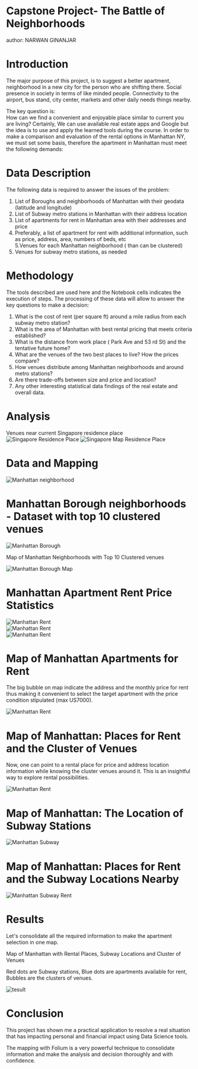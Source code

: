 Capstone Project- The Battle of Neighborhoods
========================================================
author: NARWAN GINANJAR



Introduction
========================================================
The major purpose of this project, is to suggest a better apartment, neighborhood in a new city for the person who are shifting there. Social presence in society in terms of like minded people. Connectivity to the airport, bus stand, city center, markets and other daily needs things nearby.

The key question is:    
How can we find a convenient and enjoyable place similar to current you are living? Certainly, We can use available real estate apps and Google but the idea is to use and apply the learned tools during the course. In order to make a comparison and evaluation of the rental options in Manhattan NY, we must set some basis, therefore the apartment in Manhattan must meet the following demands:

Data Description
========================================================
The following data is required to answer the issues of the problem:

1. List of Boroughs and neighborhoods of Manhattan with their geodata (latitude and longitude)    
2. List of Subway metro stations in Manhattan with their address location   
3. List of apartments for rent in Manhattan area with their addresses and price   
4. Preferably, a list of apartment for rent with additional information, such as price, address, area, numbers of beds, etc    
5.Venues for each Manhattan neighborhood ( than can be clustered)   
6. Venues for subway metro stations, as needed   


Methodology
========================================================

The tools described are used here and the Notebook cells indicates the execution of steps. The processing of these data will allow to answer the key questions to make a decision:

1. What is the cost of rent (per square ft) around a mile radius from each subway metro station?   
2. What is the area of Manhattan with best rental pricing that meets criteria established?    
3. What is the distance from work place ( Park Ave and 53 rd St) and the tentative future home?    
4. What are the venues of the two best places to live? How the prices compare?    
5. How venues distribute among Manhattan neighborhoods and around metro stations?   
6. Are there trade-offs between size and price and location?    
7. Any other interesting statistical data findings of the real estate and overall data.   

Analysis
========================================================

Venues near current Singapore residence place   
![Singapore Residence Place](Images/SGVenues.png)
![Singapore Map Residence Place](Images/SGVenuesMap.png)


Data and Mapping
========================================================
![Manhattan neighborhood](Images/ManhattanNeighborhood.png)


Manhattan Borough neighborhoods - Dataset with top 10 clustered venues
========================================================

![Manhattan Borough](Images/ManhattanBorough.png)

Map of Manhattan Neighborhoods with Top 10 Clustered venues

![Manhattan Borough Map](Images/ManhattanBoroughMap.png)

Manhattan Apartment Rent Price Statistics
======================================================


![Manhattan Rent](Images/ManhattanPriceRent.png)    
![Manhattan Rent](Images/ManhattanPriceRent_1.png)    
![Manhattan Rent](Images/ManhattanPriceBoxplot.png)   

Map of Manhattan Apartments for Rent
========================================================


The big bubble on map indicate the address and the monthly price for rent thus making it convenient to select the target apartment with the price condition stipulated (max US7000).    

![Manhattan Rent](Images/ManhattanPriceRentMap.png)  

Map of Manhattan: Places for Rent and the Cluster of Venues
========================================================

Now, one can point to a rental place for price and address location information while knowing the cluster venues around it. This is an insightful way to explore rental possibilities.

![Manhattan Rent](Images/ManhattanPriceRentMapVenue.png)  


Map of Manhattan: The Location of Subway Stations
========================================================
![Manhattan Subway](Images/ManhattanSubway.png)  


Map of Manhattan: Places for Rent and the Subway Locations Nearby
========================================================


![Manhattan Subway Rent](Images/ManhattanSubwayRent.png) 


Results
========================================================

Let's consolidate all the required information to make the apartment selection in one map.

Map of Manhattan with Rental Places, Subway Locations and Cluster of Venues

Red dots are Subway stations, Blue dots are apartments available for rent, Bubbles are the clusters of venues.   

![tesult](Images/ManhattanAll.png) 

Conclusion
========================================================
This project has shown me a practical application to resolve a real situation that has impacting personal and financial impact using Data Science tools.

The mapping with Folium is a very powerful technique to consolidate information and make the analysis and decision thoroughly and with confidence.
